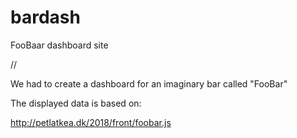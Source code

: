 # bardash
FooBaar dashboard site

//

We had to create a dashboard for an imaginary bar called "FooBar"

The displayed data is based on:

http://petlatkea.dk/2018/front/foobar.js
